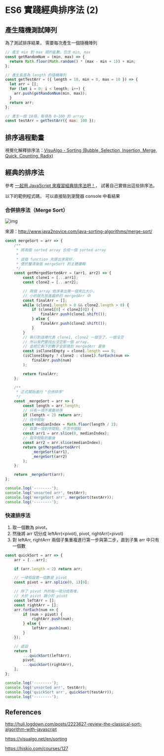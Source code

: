 # ES6 實踐經典排序法 (2)

## 產生隨機測試陣列

為了測試排序結果，
需要每次產生一個隨機陣列

```javascript
// 產生 min 到 max 間的亂數，包含 min, max
const getRandomNum = (min, max) => {
  return Math.floor(Math.random() * (max - min + 1)) + min;
};

// 產生長度為 length 的隨機陣列
const getTestArr = ({ length = 10, min = 0, max = 10 }) => {
  let arr = [];
  for (let i = 0; i < length; i++) {
    arr.push(getRandomNum(min, max));
  }
  return arr;
};

// 產生一個 10項，每項為 0~100 的 array
const testArr = getTestArr({ max: 100 });
```

## 排序過程動畫

視覺化解釋排序法：[VisuAlgo - Sorting (Bubble, Selection, Insertion, Merge, Quick, Counting, Radix)](https://visualgo.net/en/sorting)

## 經典的排序法

參考 [一起用 JavaScript 來複習經典排序法吧！](http://huli.logdown.com/posts/2223627-review-the-classical-sort-algorithm-with-javascript)，
試著自己實做出這些排序法。

以下的範例程式碼，
可以直接貼到瀏覽器 console 中看結果

### 合併排序法（Merge Sort）

![img](/home/newtchen/Documents/MyProjects/git-notebook/source/img/merge.png)

來源：http://www.java2novice.com/java-sorting-algorithms/merge-sort/

```javascript
const mergeSort = arr => {
    /**
     * 將兩個 sorted array 合成一個 sorted array
     *
     * 這個 function 先提出來寫好，
     * 便於釐清後面 mergeSort 的主體邏輯
     */
    const getMergedSortedArr = (arr1, arr2) => {
        const clone1 = [...arr1];
        const clone2 = [...arr2];

        // 兩個 array 依序拿出第一個來比大小，
        // 小的就先放進最終的 mergedArr 中
        const finalArr = [];
        while (clone1.length > 0 && clone2.length > 0) {
            if (clone1[0] < clone2[0]) {
                finalArr.push(clone1.shift());
            } else {
                finalArr.push(clone2.shift());
            }
        }
        // 執行到這裡代表 clone1, clone2 一個空了，一個沒空
        // 所以我們要找出沒空那一個 array，
        // 並把它剩下的數字全部填到 mergedArr 最後
        const isClone1Empty = clone1.length === 0;
        (isClone1Empty ? clone2 : clone1).forEach(num =>
            finalArr.push(num)
        );

        return finalArr;
    };

    /**
     * 正式開始進行 "合併排序"
     */
    const _mergeSort = arr => {
        const length = arr.length;
        // 只有一項不需要排序
        if (length < 2) return arr;
        // 找中間點
        const medianIndex = Math.floor(length / 2);
        // 取第一項到中間點，不含中間點
        const arr1 = arr.slice(0, medianIndex);
        // 取中間點到最後
        const arr2 = arr.slice(medianIndex);
        return getMergedSortedArr(
            _mergeSort(arr1),
            _mergeSort(arr2)
        );
    };

    return _mergeSort(arr);
};

console.log('--------');
console.log('unsorted arr', testArr);
console.log('mergeSort arr', mergeSort(testArr));
console.log('--------');
```

### 快速排序法

1. 取一個數為 pivot，
2. 然後將 arr 切分成 leftArr(<pivot), pivot, rightArr(>pivot)
3. 對 leftArr, rightArrr 兩個子集重複進行第一步與第二步，直到子集 arr 中只有一個數

```javascript
const quickSort = arr => {
    arr = [...arr];

    if (arr.length < 2) return arr;

    // 一律假設第一個數是 pivot
    const pivot = arr.splice(0, 1)[0];

    // 除了 pivot 外的每一項分成兩堆，
    // 大於 pivot 跟小於 pivot
    const leftArr = [];
    const rightArr = [];
    arr.forEach(num => {
        if (num > pivot) {
            rightArr.push(num);
        } else {
            leftArr.push(num);
        }
    });

    // 遞迴
    return [
        ...quickSort(leftArr),
        pivot,
        ...quickSort(rightArr),
    ];
};

console.log('--------');
console.log('unsorted arr', testArr);
console.log('quickSort arr', quickSort(testArr));
console.log('--------');

```



## References

http://huli.logdown.com/posts/2223627-review-the-classical-sort-algorithm-with-javascript

https://visualgo.net/en/sorting

https://hiskio.com/courses/127